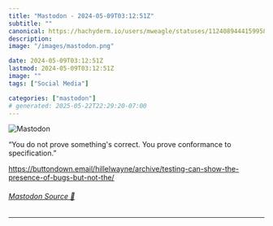 ```yaml
---
title: "Mastodon - 2024-05-09T03:12:51Z"
subtitle: ""
canonical: https://hachyderm.io/users/mweagle/statuses/112408944415995816
description:
image: "/images/mastodon.png"

date: 2024-05-09T03:12:51Z
lastmod: 2024-05-09T03:12:51Z
image: ""
tags: ["Social Media"]

categories: ["mastodon"]
# generated: 2025-05-22T22:29:20-07:00
---
```

![Mastodon](/images/mastodon.png)

<p>“You do not prove something&#39;s correct. You prove conformance to specification.”</p><p><a href="https://buttondown.email/hillelwayne/archive/testing-can-show-the-presence-of-bugs-but-not-the/" target="_blank" rel="nofollow noopener noreferrer" translate="no"><span class="invisible">https://</span><span class="ellipsis">buttondown.email/hillelwayne/a</span><span class="invisible">rchive/testing-can-show-the-presence-of-bugs-but-not-the/</span></a></p>


###### [Mastodon Source 🐘](https://hachyderm.io/@mweagle/112408944415995816)

___
